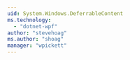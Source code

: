 ```yaml
---
uid: System.Windows.DeferrableContent
ms.technology: 
  - "dotnet-wpf"
author: "stevehoag"
ms.author: "shoag"
manager: "wpickett"
---
```

